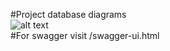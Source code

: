 #Project database diagrams<br />
![alt text](https://github.com/alta1212/projectGl/blob/main/img/dbproject1.PNG?raw=true)<br />
#For swagger visit /swagger-ui.html
